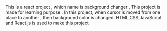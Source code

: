This is a react project , which name is background changer , This project is made for learning purpose . In this project, when cursor is moved from one place to another , then background color is changed.
HTML,CSS,JavaScript and React.js is used to make this project
